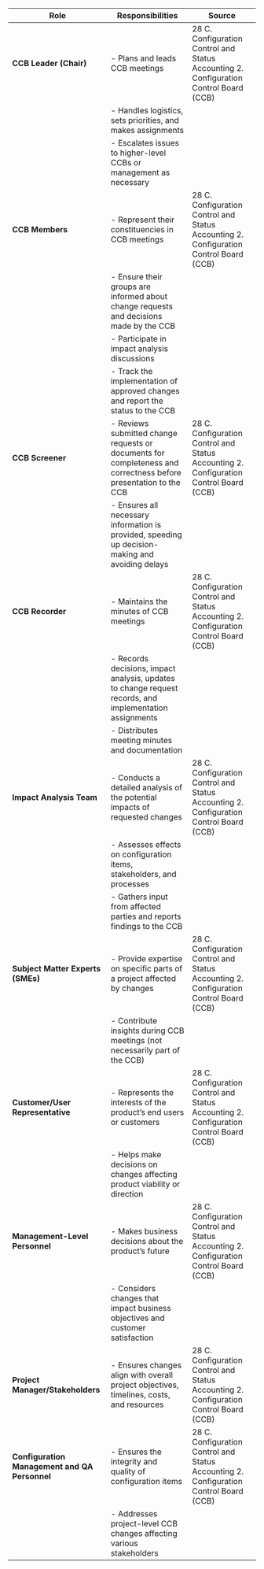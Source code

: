 | Role                                   | Responsibilities                                                                                                        | Source                                      |
|---------------------------------------|------------------------------------------------------------------------------------------------------------------------|---------------------------------------------|
| **CCB Leader (Chair)**                | - Plans and leads CCB meetings                                                                                         | 28 C. Configuration Control and Status Accounting	2. Configuration Control Board (CCB)|
|                                       | - Handles logistics, sets priorities, and makes assignments                                                            |                                             |
|                                       | - Escalates issues to higher-level CCBs or management as necessary                                                     |                                             |
| **CCB Members**                       | - Represent their constituencies in CCB meetings                                                                       | 28 C. Configuration Control and Status Accounting	2. Configuration Control Board (CCB)|
|                                       | - Ensure their groups are informed about change requests and decisions made by the CCB                                 |                                             |
|                                       | - Participate in impact analysis discussions                                                                           |                                             |
|                                       | - Track the implementation of approved changes and report the status to the CCB                                        |                                             |
| **CCB Screener**                      | - Reviews submitted change requests or documents for completeness and correctness before presentation to the CCB       | 28 C. Configuration Control and Status Accounting	2. Configuration Control Board (CCB)|
|                                       | - Ensures all necessary information is provided, speeding up decision-making and avoiding delays                       |                                             |
| **CCB Recorder**                      | - Maintains the minutes of CCB meetings                                                                               | 28 C. Configuration Control and Status Accounting	2. Configuration Control Board (CCB)|
|                                       | - Records decisions, impact analysis, updates to change request records, and implementation assignments                |                                             |
|                                       | - Distributes meeting minutes and documentation                                                                        |                                             |
| **Impact Analysis Team**              | - Conducts a detailed analysis of the potential impacts of requested changes                                           | 28 C. Configuration Control and Status Accounting	2. Configuration Control Board (CCB)|
|                                       | - Assesses effects on configuration items, stakeholders, and processes                                                |                                             |
|                                       | - Gathers input from affected parties and reports findings to the CCB                                                  |                                             |
| **Subject Matter Experts (SMEs)**     | - Provide expertise on specific parts of a project affected by changes                                                 | 28 C. Configuration Control and Status Accounting	2. Configuration Control Board (CCB)|
|                                       | - Contribute insights during CCB meetings (not necessarily part of the CCB)                                            |                                             |
| **Customer/User Representative**      | - Represents the interests of the product’s end users or customers                                                     | 28 C. Configuration Control and Status Accounting	2. Configuration Control Board (CCB)|
|                                       | - Helps make decisions on changes affecting product viability or direction                                             |                                             |
| **Management-Level Personnel**        | - Makes business decisions about the product’s future                                                                  | 28 C. Configuration Control and Status Accounting	2. Configuration Control Board (CCB)|
|                                       | - Considers changes that impact business objectives and customer satisfaction                                          |                                             |
| **Project Manager/Stakeholders**      | - Ensures changes align with overall project objectives, timelines, costs, and resources                               | 28 C. Configuration Control and Status Accounting	2. Configuration Control Board (CCB)|
| **Configuration Management and QA Personnel** | - Ensures the integrity and quality of configuration items                                                              | 28 C. Configuration Control and Status Accounting	2. Configuration Control Board (CCB)|
|                                       | - Addresses project-level CCB changes affecting various stakeholders                                                   |                                             |
